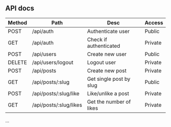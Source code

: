 ## API docs
   Method    |     Path      |     Desc      |    Access
------------ | ------------- | ------------- | ------------- 
POST | /api/auth | Authenticate user | Public
GET | /api/auth | Check if authenticated | Private
POST | /api/users | Create new user | Public
DELETE | /api/users/logout | Logout user | Private
POST | /api/posts | Create new post | Private
GET | /api/posts/:slug | Get single post by slug | Public
POST | /api/posts/:slug/like | Like/unlike a post | Private
GET | /api/posts/:slug/likes | Get the number of likes | Private
...
